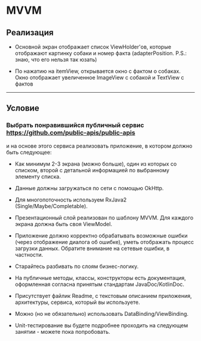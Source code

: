 # MVVM

## Реализация

* Основной экран отображает список ViewHolder'ов, которые отображают картинку собаки и номер факта (adapterPosition. P.S.: знаю, что его нельзя так юзать)

* По нажатию на itemView, открывается окно с фактом о собаках. Окно отображает увеличенное ImageView с собакой и TextView с фактов

---

## Условие

### Выбрать понравившийся публичный сервис https://github.com/public-apis/public-apis
и на основе этого сервиса реализовать приложение, в котором должно быть следующее:
 
* Как минимум 2-3 экрана (можно больше), один из которых со списком, второй с детальной информацией по 
выбранному элементу списка. 

* Данные должны загружаться по сети с помощью OkHttp.

* Для многопоточность используем RxJava2 (Single/Maybe/Completable).

* Презентационный слой реализован по шаблону MVVM. Для каждого экрана должна быть своя ViewModel. 

* Приложение должно корректно обрабатывать возможные ошибки (через отображение диалога об ошибке),
уметь отображать процесс загрузки данных. Обратите внимание на сетевые ошибки, в частности.

* Старайтесь разбивать по слоям бизнес-логику.

* На публичные методы, классы, конструкторы есть документация, оформленная согласна принятым стандартам JavaDoc/KotlinDoc.

* Присутствует файлик Readme, с текстовым описанием приложения, архитектуры, сервиса, который вы используете.

* Можно (но не обязательно) использовать DataBinding/ViewBinding. 

* Unit-тестирование вы будете подробнее проходить на следующем занятии - можете пока попробовать.